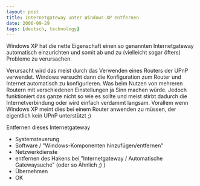 ```yaml
---
layout: post
title: Internetgateway unter Windows XP entfernen
date: 2006-09-29
tags: [deutsch, technology]
---
```


Windows XP hat die nette Eigenschaft einen so genannten Internetgateway automatisch einzurichten und somit ab und zu (vielleicht sogar öfters) Probleme zu verursachen. 

Verursacht wird das meist durch das Verwenden eines Routers der UPnP verwendet. Windows versucht dann die Konfiguration zum Router und Internet automatisch zu konfigurieren. Was beim Nutzen von mehreren Routern mit verschiedenen Einstellungen ja Sinn machen würde. Jedoch funktioniert das ganze nicht so wie es sollte und meist stirbt dadurch die Internetverbindung oder wird einfach verdammt langsam. Vorallem wenn Windows XP meint dies bei einem Router anwenden zu müssen, der eigentlich kein UPnP unterstützt ;) 

Entfernen dieses Internetgateway
*   Systemsteuerung
*   Software / "Windows-Komponenten hinzufügen/entfernen"
*   Netzwerkdienste
*   entfernen des Hakens bei "Internetgateway / Automatische Gatewaysuche" (oder so Ähnlich ;) )
*   Übernehmen
*   OK